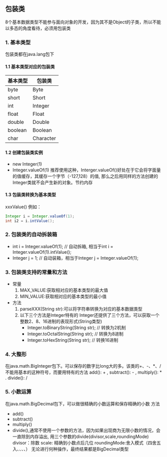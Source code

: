 ##  包装类
8个基本数据类型不能参与面向对象的开发，因为其不是Object的子类，所以不能以多态的角度看待，必须用包装类

### 1. 基本类型

包装类都在java.lang包下

#### 1.1 基本类型对应的包装类

| 基本类型 | 包装类    |
| -------- | --------- |
| byte     | Byte      |
| short    | Short     |
| int      | Integer   |
| float    | Float     |
| double   | Double    |
| boolean  | Boolean   |
| char     | Character |

#### 1.2 创建包装类实例

- new Integer(1)
- Integer.valueOf(1)
  推荐使用这种，Interger.valueOf()好处在于它会将字面量的值缓存，其缓存一个字节（-127,128）的值,
  那么之后用同样的方法创建的Integer类就不会产生新的对象。节约内存

#### 1.3 包装类转换为基本类型
xxxValue()
例如：

```java
Integer i = Integer.valueOf(1);
int i2 = i.intValue();
```

### 2. 包装类的自动拆装箱
- int i = Integer.valueOf(1);  // 自动拆箱, 相当于int i = Integer.valueOf(1).intValue();
- Integer j = 1;  // 自动装箱，相当于Integer j = Integer.valueOf(1);

### 3. 包装类支持的常量和方法
- 常量
   1. MAX_VALUE:获取相对应的基本类型的最大值
   2. MIN_VALUE:获取相对应的基本类型的最小值
- 方法
   1. parseXXX(String str):可以将字符串转换为对应的基本数据类型
   2. 以下三个方法是Integer特有的
	    Integer还提供了三个方法，可以获取一个整数2、8、16进制的表现形式(String类型)
	  - Integer.toBinaryString(String str);  // 转换为2机制
	  - Integer.toOctalString(String str);  // 转换为8进制
	  - Integer.toHexString(String str);  // 转换16进制

### 4. 大整形

在java.math.BigInteger包下。可以保存的数字比long大的多。该类的+、-、*、/不能用基本的这种符号，而要用特有的方法
add(): + , subtract(): -  , multiply(): *  . divide(): /

### 5. 小数运算

在java.math.BigDecimal包下，可以做很精确的小数运算和保存精确的小数
方法
   + add()
   + subtract()
   + multiply()
   + divide(),通常不使用一个参数的方法，因为如果出现商为无限小数的情况，会一直除到内存溢出,
         用三个参数的divide(divisor,scale,roundingMode)
	divisor：除数
	scale: 精确到小数点后几位
	roundingMode:舍入模式（四舍五入、、、、）
	无论进行何种操作，最终结果都是BigDecimal类型

   

   

   

   

   

   

   

   

   